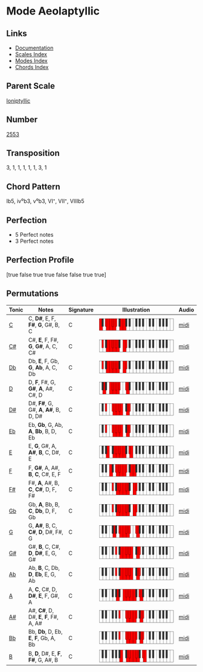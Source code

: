 # Mode Aeolaptyllic

## Links

- [Documentation](README.md)
- [Scales Index](Scales.md)
- [Modes Index](Modes.md)
- [Chords Index](Chords.md)

## Parent Scale

[Ioniptyllic](ScaleIoniptyllic.md)

## Number

[2553](https://ianring.com/musictheory/scales/2553)

## Transposition

3, 1, 1, 1, 1, 1, 3, 1

## Chord Pattern

Ib5, iv⁰b3, v⁰b3, VI⁺, VII⁺, VIIIb5

## Perfection

- 5 Perfect notes
- 3 Perfect notes

## Perfection Profile

[true false true true false false true true]

## Permutations

| Tonic | Notes | Signature | Illustration | Audio |
|-------|-------|-----------|--------------|-------|
| [C](ModeCNaturalAeolaptyllic.md) | C, **D#**, E, F, **F#**, **G**, G#, B, C | C | ![CNaturalAeolaptyllic](ModeCNaturalAeolaptyllic.png) | [midi](https://github.com/edipermadi/music/blob/main/docs/ModeCNaturalAeolaptyllic.mid?raw=true) |
| [C#](ModeCSharpAeolaptyllic.md) | C#, **E**, F, F#, **G**, **G#**, A, C, C# | C | ![CSharpAeolaptyllic](ModeCSharpAeolaptyllic.png) | [midi](https://github.com/edipermadi/music/blob/main/docs/ModeCSharpAeolaptyllic.mid?raw=true) |
| [Db](ModeDFlatAeolaptyllic.md) | Db, **E**, F, Gb, **G**, **Ab**, A, C, Db | C | ![DFlatAeolaptyllic](ModeDFlatAeolaptyllic.png) | [midi](https://github.com/edipermadi/music/blob/main/docs/ModeDFlatAeolaptyllic.mid?raw=true) |
| [D](ModeDNaturalAeolaptyllic.md) | D, **F**, F#, G, **G#**, **A**, A#, C#, D | C | ![DNaturalAeolaptyllic](ModeDNaturalAeolaptyllic.png) | [midi](https://github.com/edipermadi/music/blob/main/docs/ModeDNaturalAeolaptyllic.mid?raw=true) |
| [D#](ModeDSharpAeolaptyllic.md) | D#, **F#**, G, G#, **A**, **A#**, B, D, D# | C | ![DSharpAeolaptyllic](ModeDSharpAeolaptyllic.png) | [midi](https://github.com/edipermadi/music/blob/main/docs/ModeDSharpAeolaptyllic.mid?raw=true) |
| [Eb](ModeEFlatAeolaptyllic.md) | Eb, **Gb**, G, Ab, **A**, **Bb**, B, D, Eb | C | ![EFlatAeolaptyllic](ModeEFlatAeolaptyllic.png) | [midi](https://github.com/edipermadi/music/blob/main/docs/ModeEFlatAeolaptyllic.mid?raw=true) |
| [E](ModeENaturalAeolaptyllic.md) | E, **G**, G#, A, **A#**, **B**, C, D#, E | C | ![ENaturalAeolaptyllic](ModeENaturalAeolaptyllic.png) | [midi](https://github.com/edipermadi/music/blob/main/docs/ModeENaturalAeolaptyllic.mid?raw=true) |
| [F](ModeFNaturalAeolaptyllic.md) | F, **G#**, A, A#, **B**, **C**, C#, E, F | C | ![FNaturalAeolaptyllic](ModeFNaturalAeolaptyllic.png) | [midi](https://github.com/edipermadi/music/blob/main/docs/ModeFNaturalAeolaptyllic.mid?raw=true) |
| [F#](ModeFSharpAeolaptyllic.md) | F#, **A**, A#, B, **C**, **C#**, D, F, F# | C | ![FSharpAeolaptyllic](ModeFSharpAeolaptyllic.png) | [midi](https://github.com/edipermadi/music/blob/main/docs/ModeFSharpAeolaptyllic.mid?raw=true) |
| [Gb](ModeGFlatAeolaptyllic.md) | Gb, **A**, Bb, B, **C**, **Db**, D, F, Gb | C | ![GFlatAeolaptyllic](ModeGFlatAeolaptyllic.png) | [midi](https://github.com/edipermadi/music/blob/main/docs/ModeGFlatAeolaptyllic.mid?raw=true) |
| [G](ModeGNaturalAeolaptyllic.md) | G, **A#**, B, C, **C#**, **D**, D#, F#, G | C | ![GNaturalAeolaptyllic](ModeGNaturalAeolaptyllic.png) | [midi](https://github.com/edipermadi/music/blob/main/docs/ModeGNaturalAeolaptyllic.mid?raw=true) |
| [G#](ModeGSharpAeolaptyllic.md) | G#, **B**, C, C#, **D**, **D#**, E, G, G# | C | ![GSharpAeolaptyllic](ModeGSharpAeolaptyllic.png) | [midi](https://github.com/edipermadi/music/blob/main/docs/ModeGSharpAeolaptyllic.mid?raw=true) |
| [Ab](ModeAFlatAeolaptyllic.md) | Ab, **B**, C, Db, **D**, **Eb**, E, G, Ab | C | ![AFlatAeolaptyllic](ModeAFlatAeolaptyllic.png) | [midi](https://github.com/edipermadi/music/blob/main/docs/ModeAFlatAeolaptyllic.mid?raw=true) |
| [A](ModeANaturalAeolaptyllic.md) | A, **C**, C#, D, **D#**, **E**, F, G#, A | C | ![ANaturalAeolaptyllic](ModeANaturalAeolaptyllic.png) | [midi](https://github.com/edipermadi/music/blob/main/docs/ModeANaturalAeolaptyllic.mid?raw=true) |
| [A#](ModeASharpAeolaptyllic.md) | A#, **C#**, D, D#, **E**, **F**, F#, A, A# | C | ![ASharpAeolaptyllic](ModeASharpAeolaptyllic.png) | [midi](https://github.com/edipermadi/music/blob/main/docs/ModeASharpAeolaptyllic.mid?raw=true) |
| [Bb](ModeBFlatAeolaptyllic.md) | Bb, **Db**, D, Eb, **E**, **F**, Gb, A, Bb | C | ![BFlatAeolaptyllic](ModeBFlatAeolaptyllic.png) | [midi](https://github.com/edipermadi/music/blob/main/docs/ModeBFlatAeolaptyllic.mid?raw=true) |
| [B](ModeBNaturalAeolaptyllic.md) | B, **D**, D#, E, **F**, **F#**, G, A#, B | C | ![BNaturalAeolaptyllic](ModeBNaturalAeolaptyllic.png) | [midi](https://github.com/edipermadi/music/blob/main/docs/ModeBNaturalAeolaptyllic.mid?raw=true) |
